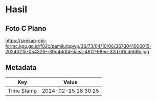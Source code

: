# Hasil

## Foto C Plano

https://sirekap-obj-formc.kpu.go.id/f02c/pemilu/ppwp/36/73/04/10/06/3673041006015-20240215-054326--39d43df4-6aea-46f2-98ed-32d761cde69b.jpg


## Metadata

| Key        | Value               |
| ---------- | ------------------- |
| Time Stamp | 2024-02-15 18:30:25 |



